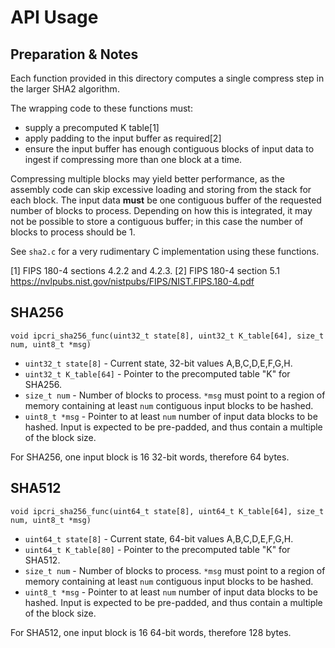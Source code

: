 # API Usage

## Preparation & Notes

Each function provided in this directory computes a single compress step in the larger SHA2 algorithm.

The wrapping code to these functions must:
 - supply a precomputed K table[1]
 - apply padding to the input buffer as required[2]
 - ensure the input buffer has enough contiguous blocks of input data to ingest if compressing more than one block at a time.

Compressing multiple blocks may yield better performance, as the assembly code can skip excessive loading and storing from the stack for each block.
The input data **must** be one contiguous buffer of the requested number of blocks to process.
Depending on how this is integrated, it may not be possible to store a contiguous buffer; in this case the number of blocks to process should be 1.

See `sha2.c` for a very rudimentary C implementation using these functions.

[1] FIPS 180-4 sections 4.2.2 and 4.2.3.
[2] FIPS 180-4 section 5.1
https://nvlpubs.nist.gov/nistpubs/FIPS/NIST.FIPS.180-4.pdf

## SHA256

`void ipcri_sha256_func(uint32_t state[8], uint32_t K_table[64], size_t num, uint8_t *msg)`

- `uint32_t state[8]` - Current state, 32-bit values A,B,C,D,E,F,G,H.
- `uint32_t K_table[64]` - Pointer to the precomputed table "K" for SHA256.
- `size_t num` - Number of blocks to process. `*msg` must point to a region of memory containing at least `num` contiguous input blocks to be hashed.
- `uint8_t *msg` - Pointer to at least `num` number of input data blocks to be hashed. Input is expected to be pre-padded, and thus contain a multiple of the block size.

For SHA256, one input block is 16 32-bit words, therefore 64 bytes.

## SHA512

`void ipcri_sha256_func(uint64_t state[8], uint64_t K_table[64], size_t num, uint8_t *msg)`

- `uint64_t state[8]` - Current state, 64-bit values A,B,C,D,E,F,G,H.
- `uint64_t K_table[80]` - Pointer to the precomputed table "K" for SHA512.
- `size_t num` - Number of blocks to process. `*msg` must point to a region of memory containing at least `num` contiguous input blocks to be hashed.
- `uint8_t *msg` - Pointer to at least `num` number of input data blocks to be hashed. Input is expected to be pre-padded, and thus contain a multiple of the block size.

For SHA512, one input block is 16 64-bit words, therefore 128 bytes.

